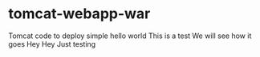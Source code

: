 # tomcat-webapp-war
Tomcat code to deploy simple hello world
This is a test
We will see how it goes
Hey Hey
Just testing
